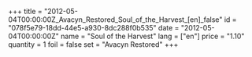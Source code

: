 +++
title = "2012-05-04T00:00:00Z_Avacyn_Restored_Soul_of_the_Harvest_[en]_false"
id = "078f5e79-18dd-44e5-a930-8dc288f0b535"
date = "2012-05-04T00:00:00Z"
name = "Soul of the Harvest"
lang = ["en"]
price = "1.10"
quantity = 1
foil = false
set = "Avacyn Restored"
+++
